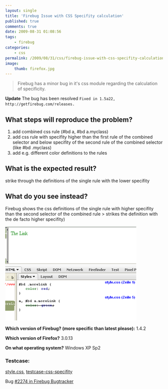 ```yaml
---
layout: single
title: 'Firebug Issue with CSS Specifity calculation'
published: true
comments: true
date: 2009-08-31 01:08:56
tags:
    - firebug
categories:
    - css
permalink: /2009/08/31/css/firebug-issue-with-css-specifity-calculation
image:
    thumb: firefox.jpg
---
```

> Firebug has a minor bug in it's css module regarding the calculation of specificity.

**Update** The bug has been resolved `Fixed in 1.5a22, http://getfirebug.com/releases.`
 
## What steps will reproduce the problem?

1. add combined css rule (#bd a, #bd a.myclass)
2. add css rule with specifity higher than the first rule of the combined selector and below specifity of the second rule of the combined selector (like #bd .myclass)
3. add e.g. different color definitions to the rules

## What is the expected result?

strike through the definitions of the single rule with the lower specifity

## What do you see instead?

Firebug shows the css definitions of the single rule with higher specifity than the second selector of the combined 
rule &gt; strikes the definition with the de facto higher specifity)

![CSS Specifity Calculation][1]

**Which version of Firebug? (more specific than latest please):** 1.4.2

**Which version of Firefox?** 3.0.13

**On what operating system?** Windows XP Sp2

### Testcase:

<a href="/uploads/style.css">style.css</a>,
<a href="/uploads/testcase-css-specifity.html">testcase-css-specifity</a>

Bug [\#2274 in Firebug Bugtracker](http://code.google.com/p/fbug/issues/detail?id=2274)

 [1]: /images/css-specifity.gif